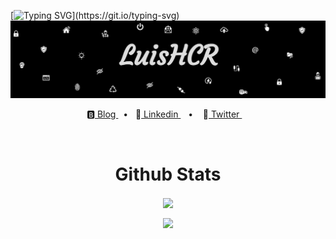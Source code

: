 
[![Typing SVG](https://readme-typing-svg.demolab.com?font=Azeret+Mono&size=25&pause=1000&color=CFCFCF&center=true&vCenter=true&width=846&height=60&lines=Hi.+Welcome+to+my+profile.;I'm+passionate+about+computers+and+I'm+currently;+learning+backend+and+cybersecurity.)](https://git.io/typing-svg)
![name-of-you-image](https://github.com/LuisHCR/LuisHCR/blob/main/banner/luishcrbanner.jpg?raw=true)
<p align="center">
  🅱️<a href="https://blog.luishcr.com" target="_blank"> Blog </a> &nbsp;&nbsp;•&nbsp;&nbsp;
  🪪<a href="https://www.linkedin.com/in/luishcr" target="_blank"> Linkedin </a>&nbsp; &nbsp;•&nbsp; &nbsp;
  📧<a href="https://twitter.com/Iuishcr" target="_blank"> Twitter </a> &nbsp;&nbsp;&nbsp;
</p>

<br>
 <h1 align="center">
  Github Stats
 </h1>

 


 
 
<p align="center">
  <a href="https://github.com/anuraghazra/github-readme-stats">
    <img align="center" src="https://github-readme-stats-luishcr.vercel.app/api?username=luishcr&count_private=true&hide=stars&show_icons=true&theme=github_dark&include_all_commits=true&custom_title=LuisHCR" />
  </a>
</p>

<p align="center">
  <a href="https://github.com/anuraghazra/convoychat">
    <img align="center" src="https://github-readme-stats-luishcr.vercel.app/api/top-langs?username=luishcr&langs_count=8&theme=github_dark&layout=compact" />
  </a>
</p>
